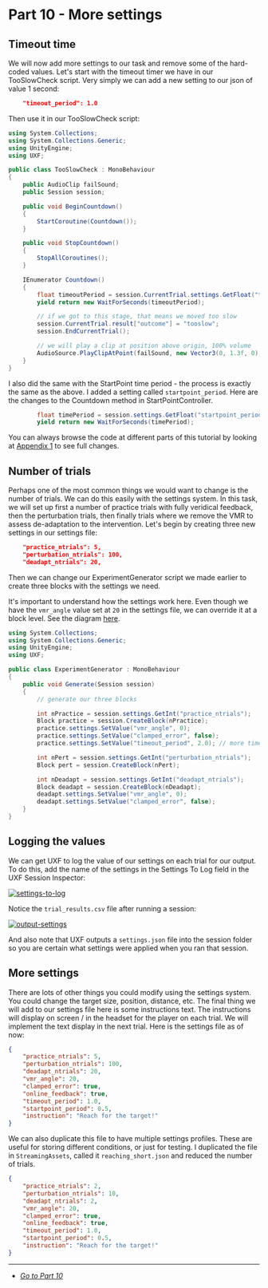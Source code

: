 # Part 10 - More settings

## Timeout time

We will now add more settings to our task and remove some of the hard-coded values. Let's start with the timeout timer we have in our TooSlowCheck script. Very simply we can add a new setting to our json of value 1 second:

```json
    "timeout_period": 1.0
```

Then use it in our TooSlowCheck script:

```cs
using System.Collections;
using System.Collections.Generic;
using UnityEngine;
using UXF;

public class TooSlowCheck : MonoBehaviour
{
    public AudioClip failSound;
    public Session session;

    public void BeginCountdown()
    {
        StartCoroutine(Countdown());
    }

    public void StopCountdown()
    {
        StopAllCoroutines();
    }

    IEnumerator Countdown()
    {   
        float timeoutPeriod = session.CurrentTrial.settings.GetFloat("timeout_period");
        yield return new WaitForSeconds(timeoutPeriod);

        // if we got to this stage, that means we moved too slow
        session.CurrentTrial.result["outcome"] = "tooslow";
        session.EndCurrentTrial();

        // we will play a clip at position above origin, 100% volume
        AudioSource.PlayClipAtPoint(failSound, new Vector3(0, 1.3f, 0), 1.0f);
    }
}
```

I also did the same with the StartPoint time period - the process is exactly the same as the above. I added a setting called `startpoint_period`. Here are the changes to the Countdown method in StartPointController.

```cs
        float timePeriod = session.settings.GetFloat("startpoint_period");
        yield return new WaitForSeconds(timePeriod);
```

You can always browse the code at different parts of this tutorial by looking at [Appendix 1](http://immersivecognition.github.io/uxf-tutorial/appendix-1) to see full changes.

## Number of trials

Perhaps one of the most common things we would want to change is the number of trials. We can do this easily with the settings system. In this task, we will set up first a number of practice trials with fully veridical feedback, then the perturbation trials, then finally trials where we remove the VMR to assess de-adaptation to the intervention. Let's begin by creating three new settings in our settings file:

```json
    "practice_ntrials": 5,
    "perturbation_ntrials": 100,
    "deadapt_ntrials": 20,
```

Then we can change our ExperimentGenerator script we made earlier to create three blocks with the settings we need.

It's important to understand how the settings work here. Even though we have the `vmr_angle` value set at `20` in the settings file, we can override it at a block level. See the diagram [here](https://github.com/immersivecognition/unity-experiment-framework/wiki/Settings-system#cascading-requests).

```cs
using System.Collections;
using System.Collections.Generic;
using UnityEngine;
using UXF;

public class ExperimentGenerator : MonoBehaviour
{     
    public void Generate(Session session)
    {
        // generate our three blocks

        int nPractice = session.settings.GetInt("practice_ntrials");
        Block practice = session.CreateBlock(nPractice);
        practice.settings.SetValue("vmr_angle", 0);
        practice.settings.SetValue("clamped_error", false);
        practice.settings.SetValue("timeout_period", 2.0); // more time in practice

        int nPert = session.settings.GetInt("perturbation_ntrials");
        Block pert = session.CreateBlock(nPert);

        int nDeadapt = session.settings.GetInt("deadapt_ntrials");
        Block deadapt = session.CreateBlock(nDeadapt);
        deadapt.settings.SetValue("vmr_angle", 0);
        deadapt.settings.SetValue("clamped_error", false);
    }
}
```

## Logging the values

We can get UXF to log the value of our settings on each trial for our output. To do this, add the name of the settings in the Settings To Log field in the UXF Session Inspector:

[![settings-to-log](/uxf-tutorial/images/settings-to-log.png)](/uxf-tutorial/images/settings-to-log.png)

Notice the `trial_results.csv` file after running a session:

[![output-settings](/uxf-tutorial/images/output-settings.png)](/uxf-tutorial/images/output-settings.png)

And also note that UXF outputs a `settings.json` file into the session folder so you are certain what settings were applied when you ran that session.

## More settings

There are lots of other things you could modify using the settings system. You could change the target size, position, distance, etc. The final thing we will add to our settings file here is some instructions text. The instructions will display on screen / in the headset for the player on each trial. We will implement the text display in the next trial. Here is the settings file as of now:

```json
{
    "practice_ntrials": 5,
    "perturbation_ntrials": 100,
    "deadapt_ntrials": 20,
    "vmr_angle": 20,
    "clamped_error": true,
    "online_feedback": true,
    "timeout_period": 1.0,
    "startpoint_period": 0.5,
    "instruction": "Reach for the target!"
}
```

We can also duplicate this file to have multiple settings profiles. These are useful for storing different conditions, or just for testing. I duplicated the file in `StreamingAssets`, called it `reaching_short.json` and reduced the number of trials.

```json
{
    "practice_ntrials": 2,
    "perturbation_ntrials": 10,
    "deadapt_ntrials": 2,
    "vmr_angle": 20,
    "clamped_error": true,
    "online_feedback": true,
    "timeout_period": 1.0,
    "startpoint_period": 0.5, 
    "instruction": "Reach for the target!"
}
```

---

* [*Go to Part 10*](/uxf-tutorial/part-11)